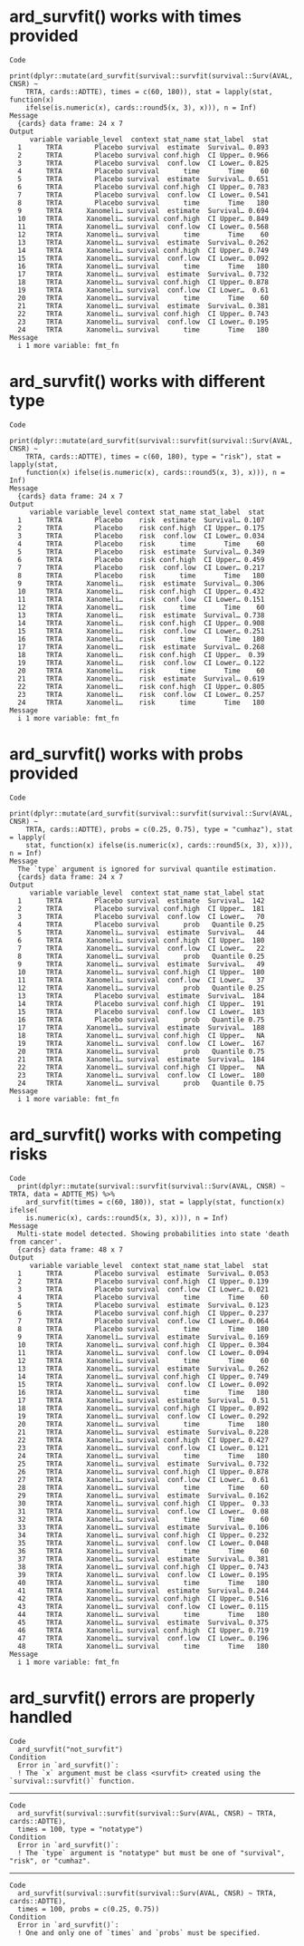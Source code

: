 # ard_survfit() works with times provided

    Code
      print(dplyr::mutate(ard_survfit(survival::survfit(survival::Surv(AVAL, CNSR) ~
        TRTA, cards::ADTTE), times = c(60, 180)), stat = lapply(stat, function(x)
        ifelse(is.numeric(x), cards::round5(x, 3), x))), n = Inf)
    Message
      {cards} data frame: 24 x 7
    Output
         variable variable_level  context stat_name stat_label  stat
      1      TRTA        Placebo survival  estimate  Survival… 0.893
      2      TRTA        Placebo survival conf.high  CI Upper… 0.966
      3      TRTA        Placebo survival  conf.low  CI Lower… 0.825
      4      TRTA        Placebo survival      time       Time    60
      5      TRTA        Placebo survival  estimate  Survival… 0.651
      6      TRTA        Placebo survival conf.high  CI Upper… 0.783
      7      TRTA        Placebo survival  conf.low  CI Lower… 0.541
      8      TRTA        Placebo survival      time       Time   180
      9      TRTA      Xanomeli… survival  estimate  Survival… 0.694
      10     TRTA      Xanomeli… survival conf.high  CI Upper… 0.849
      11     TRTA      Xanomeli… survival  conf.low  CI Lower… 0.568
      12     TRTA      Xanomeli… survival      time       Time    60
      13     TRTA      Xanomeli… survival  estimate  Survival… 0.262
      14     TRTA      Xanomeli… survival conf.high  CI Upper… 0.749
      15     TRTA      Xanomeli… survival  conf.low  CI Lower… 0.092
      16     TRTA      Xanomeli… survival      time       Time   180
      17     TRTA      Xanomeli… survival  estimate  Survival… 0.732
      18     TRTA      Xanomeli… survival conf.high  CI Upper… 0.878
      19     TRTA      Xanomeli… survival  conf.low  CI Lower…  0.61
      20     TRTA      Xanomeli… survival      time       Time    60
      21     TRTA      Xanomeli… survival  estimate  Survival… 0.381
      22     TRTA      Xanomeli… survival conf.high  CI Upper… 0.743
      23     TRTA      Xanomeli… survival  conf.low  CI Lower… 0.195
      24     TRTA      Xanomeli… survival      time       Time   180
    Message
      i 1 more variable: fmt_fn

# ard_survfit() works with different type

    Code
      print(dplyr::mutate(ard_survfit(survival::survfit(survival::Surv(AVAL, CNSR) ~
        TRTA, cards::ADTTE), times = c(60, 180), type = "risk"), stat = lapply(stat,
        function(x) ifelse(is.numeric(x), cards::round5(x, 3), x))), n = Inf)
    Message
      {cards} data frame: 24 x 7
    Output
         variable variable_level context stat_name stat_label  stat
      1      TRTA        Placebo    risk  estimate  Survival… 0.107
      2      TRTA        Placebo    risk conf.high  CI Upper… 0.175
      3      TRTA        Placebo    risk  conf.low  CI Lower… 0.034
      4      TRTA        Placebo    risk      time       Time    60
      5      TRTA        Placebo    risk  estimate  Survival… 0.349
      6      TRTA        Placebo    risk conf.high  CI Upper… 0.459
      7      TRTA        Placebo    risk  conf.low  CI Lower… 0.217
      8      TRTA        Placebo    risk      time       Time   180
      9      TRTA      Xanomeli…    risk  estimate  Survival… 0.306
      10     TRTA      Xanomeli…    risk conf.high  CI Upper… 0.432
      11     TRTA      Xanomeli…    risk  conf.low  CI Lower… 0.151
      12     TRTA      Xanomeli…    risk      time       Time    60
      13     TRTA      Xanomeli…    risk  estimate  Survival… 0.738
      14     TRTA      Xanomeli…    risk conf.high  CI Upper… 0.908
      15     TRTA      Xanomeli…    risk  conf.low  CI Lower… 0.251
      16     TRTA      Xanomeli…    risk      time       Time   180
      17     TRTA      Xanomeli…    risk  estimate  Survival… 0.268
      18     TRTA      Xanomeli…    risk conf.high  CI Upper…  0.39
      19     TRTA      Xanomeli…    risk  conf.low  CI Lower… 0.122
      20     TRTA      Xanomeli…    risk      time       Time    60
      21     TRTA      Xanomeli…    risk  estimate  Survival… 0.619
      22     TRTA      Xanomeli…    risk conf.high  CI Upper… 0.805
      23     TRTA      Xanomeli…    risk  conf.low  CI Lower… 0.257
      24     TRTA      Xanomeli…    risk      time       Time   180
    Message
      i 1 more variable: fmt_fn

# ard_survfit() works with probs provided

    Code
      print(dplyr::mutate(ard_survfit(survival::survfit(survival::Surv(AVAL, CNSR) ~
        TRTA, cards::ADTTE), probs = c(0.25, 0.75), type = "cumhaz"), stat = lapply(
        stat, function(x) ifelse(is.numeric(x), cards::round5(x, 3), x))), n = Inf)
    Message
      The `type` argument is ignored for survival quantile estimation.
      {cards} data frame: 24 x 7
    Output
         variable variable_level  context stat_name stat_label stat
      1      TRTA        Placebo survival  estimate  Survival…  142
      2      TRTA        Placebo survival conf.high  CI Upper…  181
      3      TRTA        Placebo survival  conf.low  CI Lower…   70
      4      TRTA        Placebo survival      prob   Quantile 0.25
      5      TRTA      Xanomeli… survival  estimate  Survival…   44
      6      TRTA      Xanomeli… survival conf.high  CI Upper…  180
      7      TRTA      Xanomeli… survival  conf.low  CI Lower…   22
      8      TRTA      Xanomeli… survival      prob   Quantile 0.25
      9      TRTA      Xanomeli… survival  estimate  Survival…   49
      10     TRTA      Xanomeli… survival conf.high  CI Upper…  180
      11     TRTA      Xanomeli… survival  conf.low  CI Lower…   37
      12     TRTA      Xanomeli… survival      prob   Quantile 0.25
      13     TRTA        Placebo survival  estimate  Survival…  184
      14     TRTA        Placebo survival conf.high  CI Upper…  191
      15     TRTA        Placebo survival  conf.low  CI Lower…  183
      16     TRTA        Placebo survival      prob   Quantile 0.75
      17     TRTA      Xanomeli… survival  estimate  Survival…  188
      18     TRTA      Xanomeli… survival conf.high  CI Upper…   NA
      19     TRTA      Xanomeli… survival  conf.low  CI Lower…  167
      20     TRTA      Xanomeli… survival      prob   Quantile 0.75
      21     TRTA      Xanomeli… survival  estimate  Survival…  184
      22     TRTA      Xanomeli… survival conf.high  CI Upper…   NA
      23     TRTA      Xanomeli… survival  conf.low  CI Lower…  180
      24     TRTA      Xanomeli… survival      prob   Quantile 0.75
    Message
      i 1 more variable: fmt_fn

# ard_survfit() works with competing risks

    Code
      print(dplyr::mutate(survival::survfit(survival::Surv(AVAL, CNSR) ~ TRTA, data = ADTTE_MS) %>%
        ard_survfit(times = c(60, 180)), stat = lapply(stat, function(x) ifelse(
        is.numeric(x), cards::round5(x, 3), x))), n = Inf)
    Message
      Multi-state model detected. Showing probabilities into state 'death from cancer'.
      {cards} data frame: 48 x 7
    Output
         variable variable_level  context stat_name stat_label  stat
      1      TRTA        Placebo survival  estimate  Survival… 0.053
      2      TRTA        Placebo survival conf.high  CI Upper… 0.139
      3      TRTA        Placebo survival  conf.low  CI Lower… 0.021
      4      TRTA        Placebo survival      time       Time    60
      5      TRTA        Placebo survival  estimate  Survival… 0.123
      6      TRTA        Placebo survival conf.high  CI Upper… 0.237
      7      TRTA        Placebo survival  conf.low  CI Lower… 0.064
      8      TRTA        Placebo survival      time       Time   180
      9      TRTA      Xanomeli… survival  estimate  Survival… 0.169
      10     TRTA      Xanomeli… survival conf.high  CI Upper… 0.304
      11     TRTA      Xanomeli… survival  conf.low  CI Lower… 0.094
      12     TRTA      Xanomeli… survival      time       Time    60
      13     TRTA      Xanomeli… survival  estimate  Survival… 0.262
      14     TRTA      Xanomeli… survival conf.high  CI Upper… 0.749
      15     TRTA      Xanomeli… survival  conf.low  CI Lower… 0.092
      16     TRTA      Xanomeli… survival      time       Time   180
      17     TRTA      Xanomeli… survival  estimate  Survival…  0.51
      18     TRTA      Xanomeli… survival conf.high  CI Upper… 0.892
      19     TRTA      Xanomeli… survival  conf.low  CI Lower… 0.292
      20     TRTA      Xanomeli… survival      time       Time   180
      21     TRTA      Xanomeli… survival  estimate  Survival… 0.228
      22     TRTA      Xanomeli… survival conf.high  CI Upper… 0.427
      23     TRTA      Xanomeli… survival  conf.low  CI Lower… 0.121
      24     TRTA      Xanomeli… survival      time       Time   180
      25     TRTA      Xanomeli… survival  estimate  Survival… 0.732
      26     TRTA      Xanomeli… survival conf.high  CI Upper… 0.878
      27     TRTA      Xanomeli… survival  conf.low  CI Lower…  0.61
      28     TRTA      Xanomeli… survival      time       Time    60
      29     TRTA      Xanomeli… survival  estimate  Survival… 0.162
      30     TRTA      Xanomeli… survival conf.high  CI Upper…  0.33
      31     TRTA      Xanomeli… survival  conf.low  CI Lower…  0.08
      32     TRTA      Xanomeli… survival      time       Time    60
      33     TRTA      Xanomeli… survival  estimate  Survival… 0.106
      34     TRTA      Xanomeli… survival conf.high  CI Upper… 0.232
      35     TRTA      Xanomeli… survival  conf.low  CI Lower… 0.048
      36     TRTA      Xanomeli… survival      time       Time    60
      37     TRTA      Xanomeli… survival  estimate  Survival… 0.381
      38     TRTA      Xanomeli… survival conf.high  CI Upper… 0.743
      39     TRTA      Xanomeli… survival  conf.low  CI Lower… 0.195
      40     TRTA      Xanomeli… survival      time       Time   180
      41     TRTA      Xanomeli… survival  estimate  Survival… 0.244
      42     TRTA      Xanomeli… survival conf.high  CI Upper… 0.516
      43     TRTA      Xanomeli… survival  conf.low  CI Lower… 0.115
      44     TRTA      Xanomeli… survival      time       Time   180
      45     TRTA      Xanomeli… survival  estimate  Survival… 0.375
      46     TRTA      Xanomeli… survival conf.high  CI Upper… 0.719
      47     TRTA      Xanomeli… survival  conf.low  CI Lower… 0.196
      48     TRTA      Xanomeli… survival      time       Time   180
    Message
      i 1 more variable: fmt_fn

# ard_survfit() errors are properly handled

    Code
      ard_survfit("not_survfit")
    Condition
      Error in `ard_survfit()`:
      ! The `x` argument must be class <survfit> created using the `survival::survfit()` function.

---

    Code
      ard_survfit(survival::survfit(survival::Surv(AVAL, CNSR) ~ TRTA, cards::ADTTE),
      times = 100, type = "notatype")
    Condition
      Error in `ard_survfit()`:
      ! The `type` argument is "notatype" but must be one of "survival", "risk", or "cumhaz".

---

    Code
      ard_survfit(survival::survfit(survival::Surv(AVAL, CNSR) ~ TRTA, cards::ADTTE),
      times = 100, probs = c(0.25, 0.75))
    Condition
      Error in `ard_survfit()`:
      ! One and only one of `times` and `probs` must be specified.

